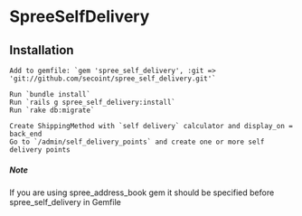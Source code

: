 SpreeSelfDelivery
=================


Installation
-------

    Add to gemfile: `gem 'spree_self_delivery', :git => 'git://github.com/secoint/spree_self_delivery.git'`
   
    Run `bundle install`
    Run `rails g spree_self_delivery:install`
    Run `rake db:migrate`

    Create ShippingMethod with `self delivery` calculator and display_on = back_end
    Go to `/admin/self_delivery_points` and create one or more self delivery points

##### Note

If you are using spree_address_book gem it should be specified before spree_self_delivery in Gemfile
